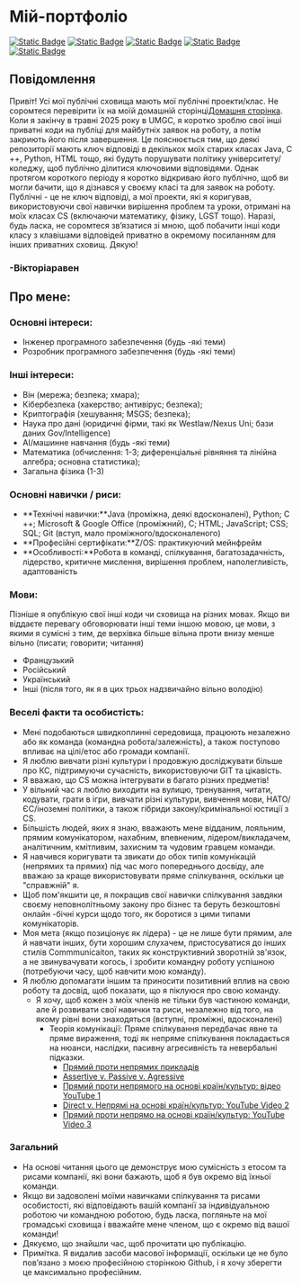 # Мій-портфоліо

[![Static Badge](https://img.shields.io/badge/Language-French-blue)](https://github.com/VictoriaRaven/My-Portfolio/blob/main/languages/README.fr.md) [![Static Badge](https://img.shields.io/badge/Language-Spanish-orange)](https://github.com/VictoriaRaven/My-Portfolio/blob/main/languages/README.es.md) [![Static Badge](https://img.shields.io/badge/Language-Russian-red)](https://github.com/VictoriaRaven/My-Portfolio/blob/main/languages/README.ru.md) [![Static Badge](https://img.shields.io/badge/Language-Ukrainian-yellow)](https://github.com/VictoriaRaven/My-Portfolio/blob/main/languages/README.uk.md) [![Static Badge](https://img.shields.io/badge/Language-Dutch-green)](https://github.com/VictoriaRaven/My-Portfolio/blob/main/languages/README.nl.md)

## Повідомлення

Привіт! Усі мої публічні сховища мають мої публічні проекти/клас. Не соромтеся перевірити їх на моїй домашній сторінці[Домашня сторінка](https://github.com/VictoriaRaven?tab=repositories). Коли я закінчу в травні 2025 року в UMGC, я коротко зроблю свої інші приватні коди на публіці для майбутніх заявок на роботу, а потім закриють його після завершення. Це пояснюється тим, що деякі репозиторії мають ключ відповіді в декількох моїх старих класах Java, C ++, Python, HTML тощо, які будуть порушувати політику університету/коледжу, щоб публічно ділитися ключовими відповідями. Однак протягом короткого періоду я коротко відкриваю його публічно, щоб ви могли бачити, що я дізнався у своєму класі та для заявок на роботу. Публічні - це не ключ відповіді, а мої проекти, які я коригував, використовуючи свої навички вирішення проблем та уроки, отримані на моїх класах CS (включаючи математику, фізику, LGST тощо). Наразі, будь ласка, не соромтеся зв’язатися зі мною, щоб побачити інші коди класу з клавішами відповідей приватно в окремому посиланням для інших приватних сховищ. Дякую!

### -Вікторіаравен

## Про мене:

### Основні інтереси:

-   Інженер програмного забезпечення (будь -які теми)
-   Розробник програмного забезпечення (будь -які теми)

### Інші інтереси:

-   Він (мережа; безпека; хмара);
-   Кібербезпека (хакерство; антивірус; безпека);
-   Криптографія (хешування; MSGS; безпека);
-   Наука про дані (юридичні фірми, такі як Westlaw/Nexus Uni; бази даних Gov/Intelligence)
-   AI/машинне навчання (будь -які теми)
-   Математика (обчислення: 1-3; диференціальні рівняння та лінійна алгебра; основна статистика);
-   Загальна фізика (1-3)

### Основні навички / риси:

-   **Технічні навички:**Java (проміжна, деякі вдосконалені), Python; C ++; Microsoft & Google Office (проміжний), C; HTML; JavaScript;
    CSS; SQL; Git (вступ, мало проміжного/вдосконаленого)
-   **Професійні сертифікати:**Z/OS: практикуючий мейнфрейм
-   **Особливості:**Робота в команді, спілкування, багатозадачність, лідерство, критичне мислення, вирішення проблем, наполегливість, адаптованість

### Мови:

Пізніше я опублікую свої інші коди чи сховища на різних мовах. Якщо ви віддаєте перевагу обговорювати інші теми іншою мовою, це мови, з якими я сумісні з тим, де верхівка більше вільна проти внизу менше вільно (писати; говорити; читання)

-   Французький
-   Російський
-   Український
-   Інші (після того, як я в цих трьох надзвичайно вільно володію)

### Веселі факти та особистість:

-   Мені подобаються швидкоплинні середовища, працюють незалежно або як команда (командна робота/залежність), а також поступово впливає на цілі/етос або громади компанії.
-   Я люблю вивчати різні культури і продовжую досліджувати більше про КС, підтримуючи сучасність, використовуючи GIT та цікавість.
-   Я вважаю, що CS можна інтегрувати в багато різних предметів!
-   У вільний час я люблю виходити на вулицю, тренування, читати, кодувати, грати в ігри, вивчати різні культури, вивчення мови, НАТО/ЄС/іноземні політики, а також гібриди закону/кримінальної юстиції з CS.
-   Більшість людей, яких я знаю, вважають мене відданим, лояльним, прямим комунікатором, нахабним, впевненим, лідером/викладачем, аналітичним, кмітливим, захисним та чудовим гравцем команди.
-   Я навчився коригувати та звикати до обох типів комунікацій (непрямих та прямих) під час мого попереднього досвіду, але вважаю за краще використовувати пряме спілкування, оскільки це "справжній" я.
-   Щоб пом'якшити це, я покращив свої навички спілкування завдяки своєму неповнолітньому закону про бізнес та беруть безкоштовні онлайн -бічні курси щодо того, як боротися з цими типами комунікаторів.
-   Моя мета (якщо позиціонує як лідера) - це не лише бути прямим, але й навчати інших, бути хорошим слухачем, пристосуватися до інших стилів Commmunicaiton, таких як конструктивний зворотній зв'язок, а не звинувачувати когось, і зробити командну роботу успішною (потребуючи часу, щоб навчити мою команду).
-   Я люблю допомагати іншим та приносити позитивний вплив на свою роботу та досвід, щоб показати, що я піклуюся про свою команду.
    -   Я хочу, щоб кожен з моїх членів не тільки був частиною команди, але й розвивати свої навички та риси, незалежно від того, на якому рівні вони знаходяться (вступні, проміжні, вдосконалені)
        -   Теорія комунікації: Пряме спілкування передбачає явне та пряме вираження, тоді як непряме спілкування покладається на нюанси, наслідки, пасивну агресивність та невербальні підказки.
            -   [Прямий проти непрямих прикладів](https://www.indeed.com/career-advice/career-development/direct-communication)
            -   [Assertive v. Passive v. Agressive](https://youtu.be/KmrokQdsjTA?feature=shared)
            -   [Прямий проти непрямого на основі країн/культур: відео YouTube 1](https://youtu.be/0W9iLrfyq20?si=9dHIS2LGlFsGASew)
            -   [Direct v. Непрямі на основі країн/культур: YouTube Video 2](https://youtu.be/ZjwiX6KNAHE?feature=shared&t=229)
            -   [Прямий проти непрямо на основі країн/культур: YouTube Video 3](https://youtu.be/qKViQSnW-UA?si=fBhuKTvSY6Wy9VXX)

### Загальний

-   На основі читання цього це демонструє мою сумісність з етосом та рисами компанії, які вони бажають, щоб я був окремо від їхньої команди.
-   Якщо ви задоволені моїми навичками спілкування та рисами особистості, які відповідають вашій компанії за індивідуальною роботою чи командною роботою, будь ласка, погляньте на мої громадські сховища і вважайте мене членом, що є окремо від вашої команди!
-   Дякуємо, що знайшли час, щоб прочитати цю публікацію.
-   Примітка. Я видалив засоби масової інформації, оскільки це не було пов’язано з моєю професійною сторінкою Github, і я хочу зберегти це максимально професійним.
